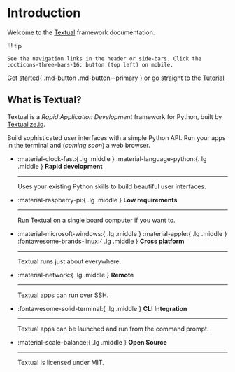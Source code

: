 # Introduction

Welcome to the [Textual](https://github.com/Textualize/textual) framework documentation.

!!! tip

    See the navigation links in the header or side-bars. Click the :octicons-three-bars-16: button (top left) on mobile.


[Get started](./getting_started.md){ .md-button .md-button--primary } or go straight to the [Tutorial](./tutorial.md)



## What is Textual?

Textual is a *Rapid Application Development* framework for Python, built by [Textualize.io](https://www.textualize.io).


Build sophisticated user interfaces with a simple Python API. Run your apps in the terminal and (*coming soon*) a web browser.



<div class="grid cards" markdown>

-   :material-clock-fast:{ .lg .middle } :material-language-python:{. lg .middle } __Rapid development__

    ---

    Uses your existing Python skills to build beautiful user interfaces.


-   :material-raspberry-pi:{ .lg .middle } __Low requirements__

    ---

    Run Textual on a single board computer if you want to.



-   :material-microsoft-windows:{ .lg .middle } :material-apple:{ .lg .middle } :fontawesome-brands-linux:{ .lg .middle } __Cross platform__

    ---

    Textual runs just about everywhere.



-   :material-network:{ .lg .middle } __Remote__

    ---

    Textual apps can run over SSH.


-   :fontawesome-solid-terminal:{ .lg .middle } __CLI Integration__

    ---

    Textual apps can be launched and run from the command prompt.



-   :material-scale-balance:{ .lg .middle } __Open Source__

    ---

    Textual is licensed under MIT.


</div>



```{.textual path="examples/calculator.py" columns=100 lines=41 press="3,.,1,4,5,9,2,_,_,_,_,_,_,_,_"}
```

```{.textual path="examples/pride.py"}
```

```{.textual path="docs/examples/tutorial/stopwatch.py" columns="100" lines="30" press="d,tab,enter,_,_"}
```


```{.textual path="docs/examples/guide/layout/combining_layouts.py" columns="100", lines="30"}
```

```{.textual path="docs/examples/app/widgets01.py"}
```

